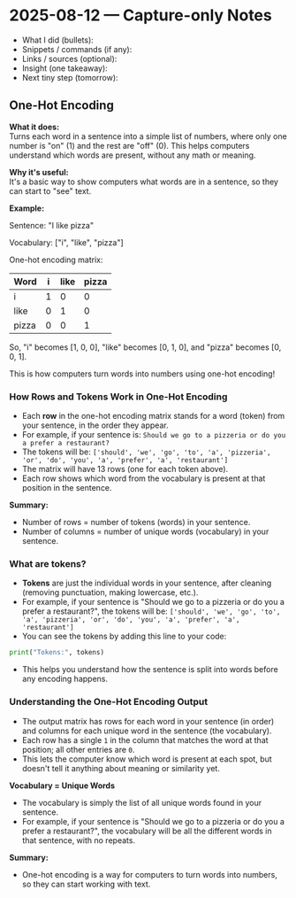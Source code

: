 # 2025-08-12 — Capture-only Notes

- What I did (bullets):
- Snippets / commands (if any):
- Links / sources (optional):
- Insight (one takeaway):
- Next tiny step (tomorrow):

## One-Hot Encoding

**What it does:**  
Turns each word in a sentence into a simple list of numbers, where only one number is "on" (1) and the rest are "off" (0). This helps computers understand which words are present, without any math or meaning.

**Why it's useful:**  
It's a basic way to show computers what words are in a sentence, so they can start to "see" text.

**Example:**

Sentence: "I like pizza"

Vocabulary: ["i", "like", "pizza"]

One-hot encoding matrix:

| Word   | i | like | pizza |
|--------|---|------|-------|
| i      | 1 | 0    | 0     |
| like   | 0 | 1    | 0     |
| pizza  | 0 | 0    | 1     |

So, "i" becomes [1, 0, 0], "like" becomes [0, 1, 0], and "pizza" becomes [0, 0, 1].

This is how computers turn words into numbers using one-hot encoding!

### How Rows and Tokens Work in One-Hot Encoding

- Each **row** in the one-hot encoding matrix stands for a word (token) from your sentence, in the order they appear.
- For example, if your sentence is:
  `Should we go to a pizzeria or do you a prefer a restaurant?`
- The tokens will be:
  `['should', 'we', 'go', 'to', 'a', 'pizzeria', 'or', 'do', 'you', 'a', 'prefer', 'a', 'restaurant']`
- The matrix will have 13 rows (one for each token above).
- Each row shows which word from the vocabulary is present at that position in the sentence.

**Summary:**

- Number of rows = number of tokens (words) in your sentence.
- Number of columns = number of unique words (vocabulary) in your sentence.

### What are tokens?

- **Tokens** are just the individual words in your sentence, after cleaning (removing punctuation, making lowercase, etc.).
- For example, if your sentence is "Should we go to a pizzeria or do you a prefer a restaurant?", the tokens will be:
  `['should', 'we', 'go', 'to', 'a', 'pizzeria', 'or', 'do', 'you', 'a', 'prefer', 'a', 'restaurant']`
- You can see the tokens by adding this line to your code:

```python
print("Tokens:", tokens)
```

- This helps you understand how the sentence is split into words before any encoding happens.

### Understanding the One-Hot Encoding Output

- The output matrix has rows for each word in your sentence (in order) and columns for each unique word in the sentence (the vocabulary).
- Each row has a single `1` in the column that matches the word at that position; all other entries are `0`.
- This lets the computer know which word is present at each spot, but doesn't tell it anything about meaning or similarity yet.

**Vocabulary = Unique Words**

- The vocabulary is simply the list of all unique words found in your sentence.
- For example, if your sentence is "Should we go to a pizzeria or do you a prefer a restaurant?", the vocabulary will be all the different words in that sentence, with no repeats.

**Summary:**

- One-hot encoding is a way for computers to turn words into numbers, so they can start working with text.
